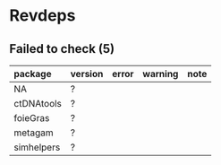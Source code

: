 # Revdeps

## Failed to check (5)

|package    |version |error |warning |note |
|:----------|:-------|:-----|:-------|:----|
|NA         |?       |      |        |     |
|ctDNAtools |?       |      |        |     |
|foieGras   |?       |      |        |     |
|metagam    |?       |      |        |     |
|simhelpers |?       |      |        |     |

